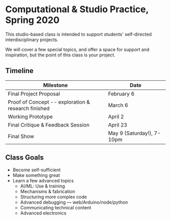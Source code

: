# Computational & Studio Practice, Spring 2020

This studio-based class is intended to support students' self-directed interdisciplinary projects.

We will cover a few special topics, and offer a space for support and inspiration, but the point of this class is your project.

## Timeline

Milestone                 | Date
------------------------- | ---------------------
Final Project Proposal    | February 6
Proof of Concept -- exploration & research finished | March 6
Working Prototype         | April 2
Final Critique & Feedback Session | April 23
Final Show                | May 9 (Saturday!), 7-10pm


## Class Goals

- Become self-sufficient
- Make something great
- Learn a few advanced topics
  - AI/ML: Use & training
  - Mechanisms & fabrication 
  - Structuring more complex code
  - Advanced debugging — web/Arduino/node/python
  - Communicating technical content
  - Advanced electronics
